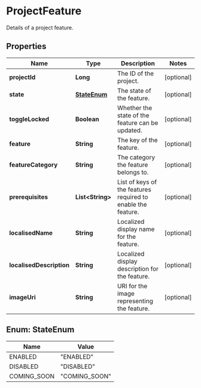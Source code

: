 

# ProjectFeature

Details of a project feature.

## Properties

Name | Type | Description | Notes
------------ | ------------- | ------------- | -------------
**projectId** | **Long** | The ID of the project. |  [optional]
**state** | [**StateEnum**](#StateEnum) | The state of the feature. |  [optional]
**toggleLocked** | **Boolean** | Whether the state of the feature can be updated. |  [optional]
**feature** | **String** | The key of the feature. |  [optional]
**featureCategory** | **String** | The category the feature belongs to. |  [optional]
**prerequisites** | **List&lt;String&gt;** | List of keys of the features required to enable the feature. |  [optional]
**localisedName** | **String** | Localized display name for the feature. |  [optional]
**localisedDescription** | **String** | Localized display description for the feature. |  [optional]
**imageUri** | **String** | URI for the image representing the feature. |  [optional]



## Enum: StateEnum

Name | Value
---- | -----
ENABLED | &quot;ENABLED&quot;
DISABLED | &quot;DISABLED&quot;
COMING_SOON | &quot;COMING_SOON&quot;



